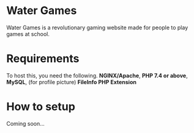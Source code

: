 # Water Games
Water Games is a revolutionary gaming website made for people to play games at school.

# Requirements
To host this, you need the following.
**NGINX/Apache**, **PHP 7.4 or above**, **MySQL**, (for profile picture) **FileInfo PHP Extension**

# How to setup
Coming soon...
